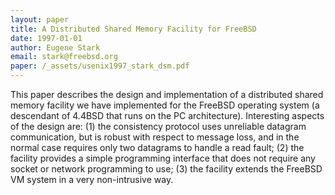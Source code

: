 ```yaml
---
layout: paper
title: A Distributed Shared Memory Facility for FreeBSD
date: 1997-01-01
author: Eugene Stark
email: stark@freebsd.org
paper: /_assets/usenix1997_stark_dsm.pdf
---
```

This paper describes the design and implementation of a distributed shared memory facility we have implemented for the FreeBSD operating system (a descendant of 4.4BSD that runs on the PC architecture). Interesting aspects of the design are: (1) the consistency protocol uses unreliable datagram communication, but is robust with respect to message loss, and in the normal case requires only two datagrams to handle a read fault; (2) the facility provides a simple programming interface that does not require any socket or network programming to use; (3) the facility extends the FreeBSD VM system in a very non-intrusive way. 
